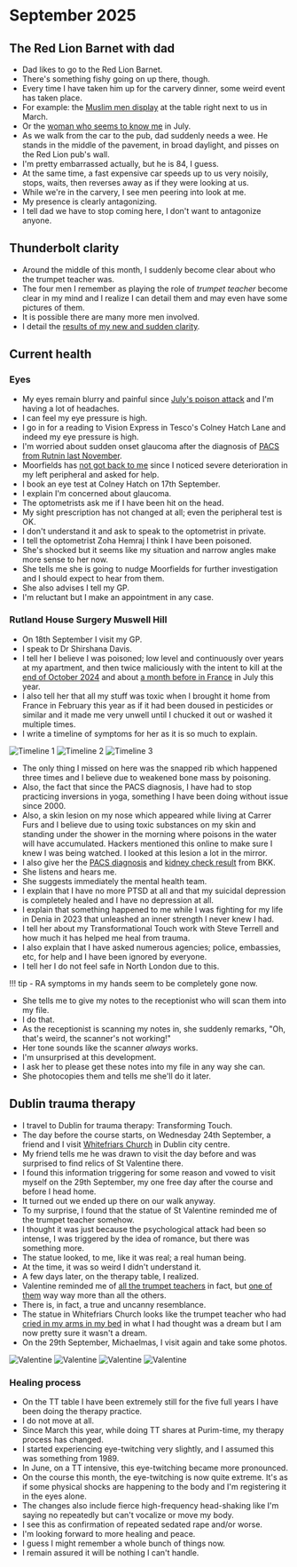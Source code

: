 # September 2025

## The Red Lion Barnet with dad

- Dad likes to go to the Red Lion Barnet.
- There's something fishy going on up there, though.
- Every time I have taken him up for the carvery dinner, some weird event has taken place.
- For example: the [Muslim men display](march.md#a-man-who-reminds-me-of-domingo) at the table right next to us in March.
- Or the [woman who seems to know me](july.md#the-woman-at-the-red-lion) in July.
- As we walk from the car to the pub, dad suddenly needs a wee. He stands in the middle of the pavement, in broad daylight, and pisses on the Red Lion pub's wall.
- I'm pretty embarrassed actually, but he is 84, I guess.
- At the same time, a fast expensive car speeds up to us very noisily, stops, waits, then reverses away as if they were looking at us.
- While we're in the carvery, I see men peering into look at me.
- My presence is clearly antagonizing.
- I tell dad we have to stop coming here, I don't want to antagonize anyone.

## Thunderbolt clarity

- Around the middle of this month, I suddenly become clear about who the trumpet teacher was.
- The four men I remember as playing the role of *trumpet teacher* become clear in my mind and I realize I can detail them and may even have some pictures of them.
- It is possible there are many more men involved.
- I detail the [results of my new and sudden clarity](../../crimes/protagonists/vidal-sastre.md#four-distinct-men).

## Current health

### Eyes

- My eyes remain blurry and painful since [July's poison attack](july.md#eyes-and-kidneys-again-and-heart-now-too) and I'm having a lot of headaches.
- I can feel my eye pressure is high.
- I go in for a reading to Vision Express in Tesco's Colney Hatch Lane and indeed my eye pressure is high.
- I'm worried about sudden onset glaucoma after the diagnosis of [PACS from Rutnin last November](../2024/november.md#pre-glaucoma-eye-condition).
- Moorfields has [not got back to me](july.md#moorfields) since I noticed severe deterioration in my left peripheral and asked for help.
- I book an eye test at Colney Hatch on 17th September.
- I explain I'm concerned about glaucoma.
- The optometrists ask me if I have been hit on the head.
- My sight prescription has not changed at all; even the peripheral test is OK.
- I don't understand it and ask to speak to the optometrist in private.
- I tell the optometrist Zoha Hemraj I think I have been poisoned.
- She's shocked but it seems like my situation and narrow angles make more sense to her now.
- She tells me she is going to nudge Moorfields for further investigation and I should expect to hear from them.
- She also advises I tell my GP.
- I'm reluctant but I make an appointment in any case.

### Rutland House Surgery Muswell Hill

- On 18th September I visit my GP.
- I speak to Dr Shirshana Davis.
- I tell her I believe I was poisoned; low level and continuously over years at my apartment, and then twice maliciously with the intent to kill at the [end of October 2024](../2024/october.md#serious-poisoning-with-intent-to-harm-or-kill) and about [a month before in France](july.md#eyes-and-kidneys-again-and-heart-now-too) in July this year.
- I also tell her that all my stuff was toxic when I brought it home from France in February this year as if it had been doused in pesticides or similar and it made me very unwell until I chucked it out or washed it multiple times.
- I write a timeline of symptoms for her as it is so much to explain.

![Timeline 1](../../content/images/health-diagnosis-timeline/timeline-1.jpeg)
![Timeline 2](../../content/images/health-diagnosis-timeline/timeline-2.jpeg)
![Timeline 3](../../content/images/health-diagnosis-timeline/timeline-3.jpeg)

- The only thing I missed on here was the snapped rib which happened three times and I believe due to weakened bone mass by poisoning.
- Also, the fact that since the PACS diagnosis, I have had to stop practicing inversions in yoga, something I have been doing without issue since 2000.
- Also, a skin lesion on my nose which appeared while living at Carrer Furs and I believe due to using toxic substances on my skin and standing under the shower in the morning where poisons in the water will have accumulated. Hackers mentioned this online to make sure I knew I was being watched. I looked at this lesion a lot in the mirror.
- I also give her the [PACS diagnosis](../../content/images/health-diagnosis-timeline/PACS-diagnosis.jpeg) and [kidney check result](../../content/images/health-diagnosis-timeline/kidney-check-BKK.jpeg) from BKK.
- She listens and hears me.
- She suggests immediately the mental health team.
- I explain that I have no more PTSD at all and that my suicidal depression is completely healed and I have no depression at all.
- I explain that something happened to me while I was fighting for my life in Denia in 2023 that unleashed an inner strength I never knew I had.
- I tell her about my Transformational Touch work with Steve Terrell and how much it has helped me heal from trauma.
- I also explain that I have asked numerous agencies; police, embassies, etc, for help and I have been ignored by everyone.
- I tell her I do not feel safe in North London due to this.

!!! tip
    - RA symptoms in my hands seem to be completely gone now.

- She tells me to give my notes to the receptionist who will scan them into my file.
- I do that.
- As the receptionist is scanning my notes in, she suddenly remarks, "Oh, that's weird, the scanner's not working!"
- Her tone sounds like the scanner *always* works.
- I'm unsurprised at this development.
- I ask her to please get these notes into my file in any way she can.
- She photocopies them and tells me she'll do it later.
    
## Dublin trauma therapy

- I travel to Dublin for trauma therapy: Transforming Touch.
- The day before the course starts, on Wednesday 24th September, a friend and I visit [Whitefriars Church](https://whitefriarstreetchurch.com/) in Dublin city centre.
- My friend tells me he was drawn to visit the day before and was surprised to find relics of St Valentine there.
- I found this information triggering for some reason and vowed to visit myself on the 29th September, my one free day after the course and before I head home.
- It turned out we ended up there on our walk anyway.
- To my surprise, I found that the statue of St Valentine reminded me of the trumpet teacher somehow.
- I thought it was just because the psychological attack had been so intense, I was triggered by the idea of romance, but there was something more.
- The statue looked, to me, like it was real; a real human being.
- At the time, it was so weird I didn't understand it.
- A few days later, on the therapy table, I realized.
- Valentine reminded me of [all the trumpet teachers](../../crimes/protagonists/vidal-sastre.md#four-distinct-men) in fact, but [one of them](../../crimes/protagonists/vidal-sastre.md#the-older-slimmer-greyer-man) way way more than all the others.
- There is, in fact, a true and uncanny resemblance.
- The statue in Whitefriars Church looks like the trumpet teacher who had [cried in my arms in my bed](../2023/march.md#valentine) in what I had thought was a dream but I am now pretty sure it wasn't a dream.
- On the 29th September, Michaelmas, I visit again and take some photos.

![Valentine](../../content/images/valentine/valentine-1.jpeg)
![Valentine](../../content/images/valentine/valentine-3.jpeg)
![Valentine](../../content/images/valentine/valentine-relics.jpeg)
![Valentine](../../content/images/valentine/valentine-crying.jpeg)

### Healing process

- On the TT table I have been extremely still for the five full years I have been doing the therapy practice. 
- I do not move at all.
- Since March this year, while doing TT shares at Purim-time, my therapy process has changed.
- I started experiencing eye-twitching very slightly, and I assumed this was something from 1989.
- In June, on a TT intensive, this eye-twitching became more pronounced.
- On the course this month, the eye-twitching is now quite extreme. It's as if some physical shocks are happening to the body and I'm registering it in the eyes alone.
- The changes also include fierce high-frequency head-shaking like I'm saying no repeatedly but can't vocalize or move my body.
- I see this as confirmation of repeated sedated rape and/or worse.
- I'm looking forward to more healing and peace.
- I guess I might remember a whole bunch of things now.
- I remain assured it will be nothing I can't handle.
